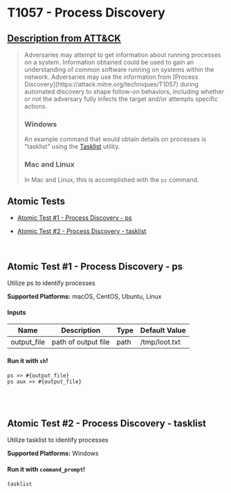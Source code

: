 # T1057 - Process Discovery
## [Description from ATT&CK](https://attack.mitre.org/wiki/Technique/T1057)
<blockquote>Adversaries may attempt to get information about running processes on a system. Information obtained could be used to gain an understanding of common software running on systems within the network. Adversaries may use the information from [Process Discovery](https://attack.mitre.org/techniques/T1057) during automated discovery to shape follow-on behaviors, including whether or not the adversary fully infects the target and/or attempts specific actions.

### Windows

An example command that would obtain details on processes is "tasklist" using the [Tasklist](https://attack.mitre.org/software/S0057) utility.

### Mac and Linux

In Mac and Linux, this is accomplished with the <code>ps</code> command.</blockquote>

## Atomic Tests

- [Atomic Test #1 - Process Discovery - ps](#atomic-test-1---process-discovery---ps)

- [Atomic Test #2 - Process Discovery - tasklist](#atomic-test-2---process-discovery---tasklist)


<br/>

## Atomic Test #1 - Process Discovery - ps
Utilize ps to identify processes

**Supported Platforms:** macOS, CentOS, Ubuntu, Linux


#### Inputs
| Name | Description | Type | Default Value | 
|------|-------------|------|---------------|
| output_file | path of output file | path | /tmp/loot.txt|


#### Run it with `sh`! 
```
ps >> #{output_file}
ps aux >> #{output_file}
```



<br/>
<br/>

## Atomic Test #2 - Process Discovery - tasklist
Utilize tasklist to identify processes

**Supported Platforms:** Windows



#### Run it with `command_prompt`! 
```
tasklist
```



<br/>
